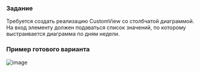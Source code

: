 ### Задание
Требуется создать реализацию CustomView со столбчатой диаграммой. На вход элементу должен подаваться список значений, по которому выстраивается диаграмма по дням недели.

### Пример готового варианта

![image](https://github.com/kirillNay/columnChart/assets/56832972/ebe4dcbb-ba6f-430a-a6b1-6a6d8bae885a)
